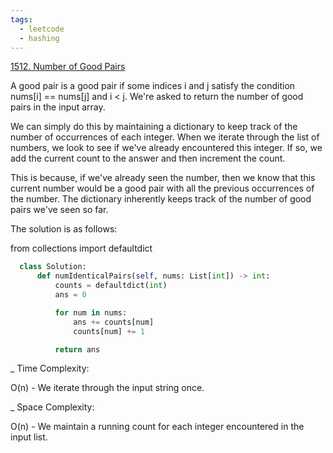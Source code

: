 ```yaml
---
tags:
  - leetcode
  - hashing
---
```


<a href="https://leetcode.com/problems/number-of-good-pairs/">1512. Number of
Good Pairs</a>

A good pair is a good pair if some indices i and j satisfy the condition nums[i]
== nums[j] and i < j. We're asked to return the number of good pairs in the
input array.

We can simply do this by maintaining a dictionary to keep track of the number of
occurrences of each integer. When we iterate through the list of numbers, we
look to see if we've already encountered this integer. If so, we add the current
count to the answer and then increment the count.

This is because, if we've already seen the number, then we know that this
current number would be a good pair with all the previous occurrences of the
number. The dictionary inherently keeps track of the number of good pairs we've
seen so far.

The solution is as follows:

from collections import defaultdict

```python
  class Solution:
      def numIdenticalPairs(self, nums: List[int]) -> int:
          counts = defaultdict(int)
          ans = 0

          for num in nums:
              ans += counts[num]
              counts[num] += 1

          return ans
```

\_ Time Complexity:

O(n) - We iterate through the input string once.

\_ Space Complexity:

O(n) - We maintain a running count for each integer encountered in the input
list.

